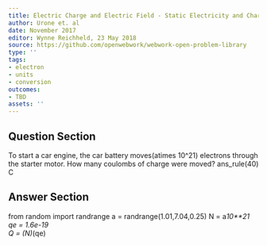 ```yaml
---
title: Electric Charge and Electric Field - Static Electricity and Charge
author: Urone et. al
date: November 2017
editor: Wynne Reichheld, 23 May 2018
source: https://github.com/openwebwork/webwork-open-problem-library
type: ''
tags:
- electron
- units
- conversion
outcomes:
- TBD
assets: ''
---
```


## Question Section 

To start a car engine, the car battery moves(atimes 10^21) electrons through the starter motor. How many coulombs of charge were moved?
ans_rule(40) C



## Answer Section

from random import randrange
a = randrange(1.01,7.04,0.25)
N = a*10**21 
qe = 1.6e-19    
Q = (N)*(qe)